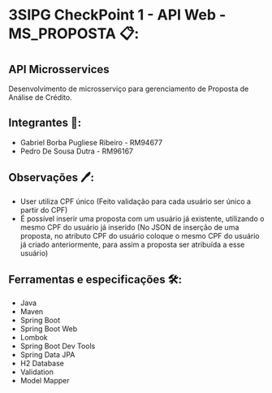 # 3SIPG CheckPoint 1 - API Web - MS_PROPOSTA  📋:
## API Microsservices

Desenvolvimento de microsserviço para gerenciamento de Proposta de Análise de Crédito.



## Integrantes 🧔:

- Gabriel Borba Pugliese Ribeiro - RM94677
- Pedro De Sousa Dutra - RM96167

## Observações 🖊️:

- User utiliza CPF único (Feito validação para cada usuário ser único a partir do CPF)
- É possível inserir uma proposta com um usuário já existente, utilizando o mesmo CPF do usuário já inserido (No JSON de inserção de uma proposta, no atributo CPF do usuário coloque o mesmo CPF do usuário já criado anteriormente, para assim a proposta ser atribuída a esse usuário)

## Ferramentas e especificações 🛠️:

- Java
- Maven
- Spring Boot
- Spring Boot Web
- Lombok
- Spring Boot Dev Tools
- Spring Data JPA
- H2 Database
- Validation
- Model Mapper